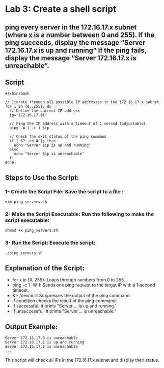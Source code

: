 # Lab 3: Create a shell script  
## ping every server in the 172.16.17.x subnet (where x is a number between 0 and 255). If the ping succeeds, display the message “Server 172.16.17.x is up and running” If the ping fails, display the message “Server 172.16.17.x is unreachable”.
## Script
```
#!/bin/bash

// Iterate through all possible IP addresses in the 172.16.17.x subnet
for i in {0..255}; do
  // Define the current IP address
  ip="172.16.17.$i"
  
  // Ping the IP address with a timeout of 1 second (adjustable)
  ping -W 1 -c 1 $ip
  
  // Check the exit status of the ping command
  if [ $? -eq 0 ]; then
    echo "Server $ip is up and running"
  else
    echo "Server $ip is unreachable"
  fi
done
```
## Steps to Use the Script:
### 1- Create the Script File: Save the script to a file :
```
vim ping_servers.sh
```
### 2- Make the Script Executable: Run the following to make the script executable:
```
chmod +x ping_servers.sh
```
### 3- Run the Script: Execute the script:
```
./ping_servers.sh
```
## Explanation of the Script:
- for x in {0..255}: Loops through numbers from 0 to 255.
- ping -c 1 -W 1: Sends one ping request to the target IP with a 1-second timeout.
- &> /dev/null: Suppresses the output of the ping command.
- if condition checks the result of the ping command:
- If successful, it prints "Server ... is up and running."
- If unsuccessful, it prints "Server ... is unreachable."
## Output Example:
```
Server 172.16.17.0 is unreachable
Server 172.16.17.1 is up and running
Server 172.16.17.2 is unreachable
...
```
This script will check all IPs in the 172.16.17.x subnet and display their status.
